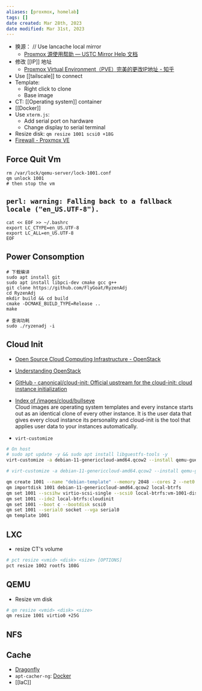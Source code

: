 ```yaml
---
aliases: [proxmox, homelab]
tags: []
date created: Mar 28th, 2023
date modified: Mar 31st, 2023
---
```

- 换源： // Use lancache local mirror
	- [Proxmox 源使用帮助 — USTC Mirror Help 文档](https://mirrors.ustc.edu.cn/help/proxmox.html)
- 修改 [[IP]] 地址
	- [Proxmox Virtual Environment（PVE）完美的更改IP地址 - 知乎](https://zhuanlan.zhihu.com/p/354038479)
 - Use [[tailscale]] to connect
 - Template:
	 - Right click to clone
	 - Base image
  - CT: [[Operating system]] container
  - [[Docker]]
  - Use `xterm.js`:
	  - Add serial port on hardware
	  - Change display to serial terminal
   - Resize disk: `qm resize 1001 scsi0 +18G`
   - [Firewall - Proxmox VE](https://pve.proxmox.com/wiki/Firewall)

## Force Quit Vm
```
rm /var/lock/qemu-server/lock-1001.conf
qm unlock 1001
# then stop the vm
```

## `perl: warning: Falling back to a fallback locale ("en_US.UTF-8").`
```
cat << EOF >> ~/.bashrc
export LC_CTYPE=en_US.UTF-8
export LC_ALL=en_US.UTF-8
EOF
```

## Power Consomption
```
# 下载编译
sudo apt install git
sudo apt install libpci-dev cmake gcc g++
git clone https://github.com/FlyGoat/RyzenAdj
cd RyzenAdj
mkdir build && cd build
cmake -DCMAKE_BUILD_TYPE=Release ..
make

# 查询功耗
sudo ./ryzenadj -i
```

## Cloud Init
- [Open Source Cloud Computing Infrastructure - OpenStack](https://www.openstack.org/)
- [Understanding OpenStack](https://www.redhat.com/en/topics/openstack)
- [GitHub - canonical/cloud-init: Official upstream for the cloud-init: cloud instance initialization](https://github.com/canonical/cloud-init)
- [Index of /images/cloud/bullseye](https://cloud.debian.org/images/cloud/bullseye/latest)  
Cloud images are operating system templates and every instance starts out as an identical clone of every other instance. It is the user data that gives every cloud instance its personality and cloud-init is the tool that applies user data to your instances automatically.

- `virt-customize`

```sh
# On host
# sudo apt update -y && sudo apt install libguestfs-tools -y
virt-customize -a debian-11-genericcloud-amd64.qcow2 --install qemu-guest-agent

# virt-customize -a debian-11-genericcloud-amd64.qcow2 --install qemu-guest-agent --append-line '/etc/apt/apt.conf.d/proxy:Acquire::http::Proxy "http://192.168.2.22:3142";'
```

```sh
qm create 1001 --name "debian-template" --memory 2048 --cores 2 --net0 virtio,bridge=vmbr0
qm importdisk 1001 debian-11-genericcloud-amd64.qcow2 local-btrfs
qm set 1001 --scsihw virtio-scsi-single --scsi0 local-btrfs:vm-1001-disk-0
qm set 1001 --ide2 local-btrfs:cloudinit
qm set 1001 --boot c --bootdisk scsi0
qm set 1001 --serial0 socket --vga serial0
qm template 1001
```

## LXC
- resize CT's volume

```sh
# pct resize <vmid> <disk> <size> [OPTIONS]
pct resize 1002 rootfs 108G
```

## QEMU
- Resize vm disk

```sh
# qm resize <vmid> <disk> <size>
qm resize 1001 virtio0 +25G
```

## NFS

## Cache
- [Dragonfly](https://d7y.io/)
- `apt-cacher-ng`: [Docker](https://hub.docker.com/r/sameersbn/apt-cacher-ng)
- [[IaC]]